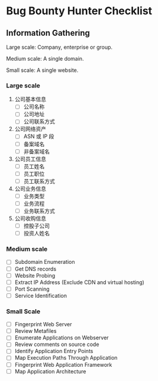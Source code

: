 # Bug Bounty Hunter Checklist

## Information Gathering

Large scale: Company, enterprise or group.

Medium scale: A single domain.

Small scale: A single website.

### Large scale

1. 公司基本信息
   * [ ] 公司名称
   * [ ] 公司地址
   * [ ] 公司联系方式
2. 公司网络资产
   * [ ] ASN 或 IP 段
   * [ ] 备案域名
   * [ ] 非备案域名
3. 公司员工信息
   * [ ] 员工姓名
   * [ ] 员工职位
   * [ ] 员工联系方式
4. 公司业务信息
   * [ ] 业务类型
   * [ ] 业务流程
   * [ ] 业务联系方式
5. 公司收购信息
   * [ ] 控股子公司
   * [ ] 投资人姓名

### Medium scale

* [ ] Subdomain Enumeration
* [ ] Get DNS records
* [ ] Website Probing
* [ ] Extract IP Address (Exclude CDN and virtual hosting)
* [ ] Port Scanning
* [ ] Service Identification

### Small Scale

* [ ] Fingerprint Web Server
* [ ] Review Metafiles
* [ ] Enumerate Applications on Webserver
* [ ] Review comments on source code
* [ ] Identify Application Entry Points
* [ ] Map Execution Paths Through Application
* [ ] Fingerprint Web Application Framework
* [ ] Map Application Architecture
